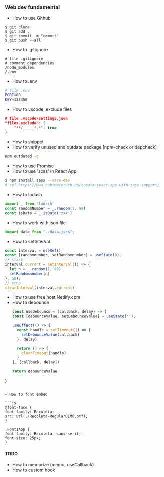 ### Web dev fundamental 

- How to use Github 
```console
$ git clone
$ git add .
$ git commit -m "commit"
$ git push --all
```

- How to .gitignore
```shell
# file .gitignore
# comment dependencies
/node_modules
/.env
```

- How to .env
```bash
# file .env
PORT=88
KEY=123456
```

- How to vscode, exclude files

```json
# file .vscode/settings.json
"files.exclude": {    
    "**/_____*.*": true    
}
```

- How to snippet
- How to verify unused and outdate package [npm-check or depcheck]
```bash
npm outdated -g
```

- How to use Promise
- How to use 'scss' in React App
```bash
$ npm install sass --save-dev
# ref https://www.robinwieruch.de/create-react-app-with-sass-support/
```
- How to lodash
```js
import _ from 'lodash'
const randomNumber = _.random(1, 99)
const isDate = _.isDate('xxx')
```
- How to work with json file
```js
import data from "./data.json";
```
- How to setInterval
```js
const interval = useRef()
const [randomnumber, setRandomnumber] = useState(0);
// start
interval.current = setInterval(() => {
  let n = _.random(1, 99)
  setRandomnumber(n)
}, 50);
// stop 
clearInterval(interval.current)
```

- How to use free host Netlify.com
- How to debounce
  ```js
  const useDebounce = (callback, delay) => {
  const [debounceValue, setDebounceValue] = useState('');

  useEffect(() => {
    const handle = setTimeout(() => {
      setDebounceValue(callback)
    }, delay)

    return () => {
      clearTimeout(handle)
    }
  }, [callback, delay])

  return debounceValue
}
  ```

- How to font embed

```js
@font-face {
  font-family: Recoleta;
  src: url(./Recoleta-RegularDEMO.otf);
}

.FontsApp {  
  font-family: Recoleta, sans-serif;
  font-size: 25px;
}

```

#### TODO
- How to memorize (memo, useCallback)
- How to custom hook

<!-- # Getting Started with Create React App

This project was bootstrapped with [Create React App](https://github.com/facebook/create-react-app).

## Available Scripts

In the project directory, you can run:

### `yarn start`

Runs the app in the development mode.\
Open [http://localhost:3000](http://localhost:3000) to view it in your browser.

The page will reload when you make changes.\
You may also see any lint errors in the console.

### `yarn test`

Launches the test runner in the interactive watch mode.\
See the section about [running tests](https://facebook.github.io/create-react-app/docs/running-tests) for more information.

### `yarn build`

Builds the app for production to the `build` folder.\
It correctly bundles React in production mode and optimizes the build for the best performance.

The build is minified and the filenames include the hashes.\
Your app is ready to be deployed!

See the section about [deployment](https://facebook.github.io/create-react-app/docs/deployment) for more information.

### `yarn eject`

**Note: this is a one-way operation. Once you `eject`, you can't go back!**

If you aren't satisfied with the build tool and configuration choices, you can `eject` at any time. This command will remove the single build dependency from your project.

Instead, it will copy all the configuration files and the transitive dependencies (webpack, Babel, ESLint, etc) right into your project so you have full control over them. All of the commands except `eject` will still work, but they will point to the copied scripts so you can tweak them. At this point you're on your own.

You don't have to ever use `eject`. The curated feature set is suitable for small and middle deployments, and you shouldn't feel obligated to use this feature. However we understand that this tool wouldn't be useful if you couldn't customize it when you are ready for it.

## Learn More

You can learn more in the [Create React App documentation](https://facebook.github.io/create-react-app/docs/getting-started).

To learn React, check out the [React documentation](https://reactjs.org/).

### Code Splitting

This section has moved here: [https://facebook.github.io/create-react-app/docs/code-splitting](https://facebook.github.io/create-react-app/docs/code-splitting)

### Analyzing the Bundle Size

This section has moved here: [https://facebook.github.io/create-react-app/docs/analyzing-the-bundle-size](https://facebook.github.io/create-react-app/docs/analyzing-the-bundle-size)

### Making a Progressive Web App

This section has moved here: [https://facebook.github.io/create-react-app/docs/making-a-progressive-web-app](https://facebook.github.io/create-react-app/docs/making-a-progressive-web-app)

### Advanced Configuration

This section has moved here: [https://facebook.github.io/create-react-app/docs/advanced-configuration](https://facebook.github.io/create-react-app/docs/advanced-configuration)

### Deployment

This section has moved here: [https://facebook.github.io/create-react-app/docs/deployment](https://facebook.github.io/create-react-app/docs/deployment)

### `yarn build` fails to minify

This section has moved here: [https://facebook.github.io/create-react-app/docs/troubleshooting#npm-run-build-fails-to-minify](https://facebook.github.io/create-react-app/docs/troubleshooting#npm-run-build-fails-to-minify) -->

